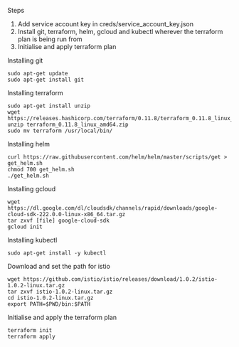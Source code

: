 Steps






1. Add service account key in creds/service_account_key.json
2. Install git, terraform, helm, gcloud and kubectl wherever the terraform plan is being run from
3. Initialise and apply terraform plan


Installing git 
```
sudo apt-get update
sudo apt-get install git
```

Installing terraform 
```
sudo apt-get install unzip
wget https://releases.hashicorp.com/terraform/0.11.8/terraform_0.11.8_linux_amd64.zip
unzip terraform_0.11.8_linux_amd64.zip
sudo mv terraform /usr/local/bin/
```

Installing helm
```
curl https://raw.githubusercontent.com/helm/helm/master/scripts/get > get_helm.sh
chmod 700 get_helm.sh
./get_helm.sh
```

Installing gcloud
```
wget https://dl.google.com/dl/cloudsdk/channels/rapid/downloads/google-cloud-sdk-222.0.0-linux-x86_64.tar.gz
tar zxvf [file] google-cloud-sdk
gcloud init
```

Installing kubectl
```
sudo apt-get install -y kubectl
```

Download and set the path for istio
```
wget https://github.com/istio/istio/releases/download/1.0.2/istio-1.0.2-linux.tar.gz
tar zxvf istio-1.0.2-linux.tar.gz
cd istio-1.0.2-linux.tar.gz
export PATH=$PWD/bin:$PATH
```

Initialise and apply the terraform plan
```
terraform init
terraform apply
```





